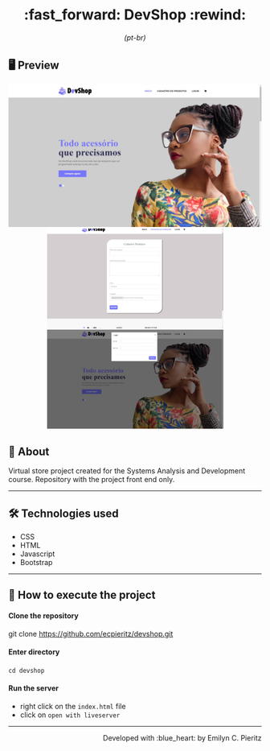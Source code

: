 <h1 align = "center"> :fast_forward: DevShop :rewind: </h1>
<h6 align = "center">(pt-br)</h6>

## 🖥 Preview
<p align = "center">
  <img src = "https://github.com/ecpieritz/devshop/blob/main/assets/images/print-01.jpg?raw=true" width = "702" height = "auto">
  <img src = "https://github.com/ecpieritz/devshop/blob/main/assets/images/print-02.jpg?raw=true" width = "351" height = "auto">
  <img src = "https://github.com/ecpieritz/devshop/blob/main/assets/images/print-03.jpg?raw=true" width = "351" height = "auto">
</p>

## 📖 About
<p>Virtual store project created for the Systems Analysis and Development course. Repository with the project front end only.</p>

---

## 🛠 Technologies used
- CSS
- HTML
- Javascript
- Bootstrap

---


## 🚀 How to execute the project
#### Clone the repository
git clone https://github.com/ecpieritz/devshop.git

#### Enter directory
`cd devshop`

#### Run the server
- right click on the `index.html` file
- click on `open with liveserver`

---
<p align = "right">Developed with :blue_heart: by Emilyn C. Pieritz</p>

